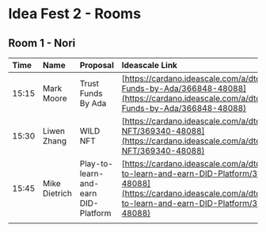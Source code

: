 # Idea Fest 2 - Rooms

## Room 1 - Nori

| Time | Name | Proposal | Ideascale Link | Challenge |
| :--- | :--- | :--- | :--- | :--- |
| 15:15 | Mark Moore | Trust Funds By Ada | [https://cardano.ideascale.com/a/dtd/Trust-Funds-by-Ada/366848-48088](https://cardano.ideascale.com/a/dtd/Trust-Funds-by-Ada/366848-48088) | Dapps & Integration |
| 15:30 | Liwen Zhang | WILD NFT | [https://cardano.ideascale.com/a/dtd/WILD-NFT/369340-48088](https://cardano.ideascale.com/a/dtd/WILD-NFT/369340-48088) | NFT Business models |
| 15:45 | Mike Dietrich | Play-to-learn-and-earn DID-Platform | [https://cardano.ideascale.com/a/dtd/Play-to-learn-and-earn-DID-Platform/367037-48088](https://cardano.ideascale.com/a/dtd/Play-to-learn-and-earn-DID-Platform/367037-48088) | ATALA PRISM DID Mass scale adoption |
|  |  |  |  |  |

